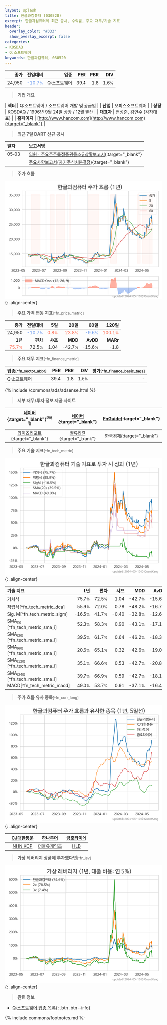 ```yaml
---
layout: splash
title: 한글과컴퓨터 (030520)
excerpt: 한글과컴퓨터의 최근 공시, 수익률, 주요 재무/기술 지표
header:
  overlay_color: "#333"
  show_overlay_excerpt: false
categories:
- KOSDAQ
- Q:소프트웨어
keywords: 한글과컴퓨터, 030520
---
```


| **종가** | **전일대비** | **업종** | **PER** | **PBR** | **DIV** |
| -------: | -----------: | -------: | ------: | ------: | ------: |
| 24,950 | <span style="color: cornflowerblue">-10.7<small>%</small></span> | Q:소프트웨어 | 39.4 | 1.8 | 1.6<small>%</small> |

<!-- more -->


> **기업 개요**<a id="company"></a>

| <span style="white-space:nowrap;">**섹터**</span> | Q:소프트웨어 / 소프트웨어 개발 및 공급업 |
| <span style="white-space:nowrap;">**산업**</span> | 오피스소프트웨어 |
| <span style="white-space:nowrap;">**상장**</span> | KOSDAQ / 1996년 9월 24일 상장 / 12월 결산 |
| <span style="white-space:nowrap;">**대표자**</span> | 변성준, 김연수 (각자대표) |
| <span style="white-space:nowrap;">**홈페이지**</span> | [http://www.hancom.com](http://www.hancom.com){:target="_blank"} |


> **최근 7일 DART 신규 공시**<a id="dart"></a>

| **일자** |      | **보고서명** |
| :------- | :--- | :----------- |
| 05&#x2011;03 | | [임원ㆍ주요주주특정증권등소유상황보고서](https://dart.fss.or.kr/dsaf001/main.do?rcpNo=20240503000608){:target="_blank"} |
|  | | [주요사항보고서(자기주식처분결정)](https://dart.fss.or.kr/dsaf001/main.do?rcpNo=20240503000505){:target="_blank"} |


> **주가 흐름**<a id="price"></a>

![030520](/stock/images/030520.png){: .align-center}


> **주요 가격 변동 지표**<small>[^fn_price_metric]</small>

| **종가** | **전일대비** | **5일** | **20일** | **60일** | **120일** |
| -------: | -----------: | ------: | -------: | -------: | --------: |
| 24,950 | <span style="color: cornflowerblue">-10.7<small>%</small></span> | <span style="color: tomato">0.8<small>%</small></span> | <span style="color: tomato">23.8<small>%</small></span> | <span style="color: cornflowerblue">-9.6<small>%</small></span> | <span style="color: tomato">100.1<small>%</small></span> |
| **1년** | **편차** | **샤프** | **MDD** | **AvDD** | **MARr** |
| <span style="color: tomato">75.7<small>%</small></span> | 72.5<small>%</small> | 1.04 | -42.7<small>%</small> | -15.6<small>%</small> | -1.8 |


> **주요 재무 지표**<small>[^fn_finance_metric]</small>

| **업종**<small>[^fn_sector_abbr]</small> | **PER** | **PBR** | **DIV** | **평가**<small>[^fn_finance_basic_tags]</small> |
| :--------------------------------------- | ------: | ------: | ------: | ----------------------------------------------: |
| Q:소프트웨어 | 39.4 | 1.8 | 1.6<small>%</small> | - |



{% include /commons/ads/adsense.html %}

> **세부 재무/투자 정보 제공 사이트**

| [네이버](https://m.stock.naver.com/domestic/stock/030520/finance/summary){:target="_blank"}<sup><small>모바일</small></sup> | [네이버](https://finance.naver.com/item/coinfo.naver?code=030520){:target="_blank"} | [FnGuide](https://comp.fnguide.com/SVO2/ASP/SVD_Invest.asp?gicode=A030520&MenuYn=Y){:target="_blank"} |
| :---: | :---: | :---: |
| [와이즈리포트](https://comp.wisereport.co.kr/company/c1040001.aspx?cmp_cd=030520){:target="_blank"} | [밸류라인](https://www.valueline.co.kr/finance/summary/030520){:target="_blank"} | [한국경제](https://markets.hankyung.com/stock/030520/financial-summary){:target="_blank"} |


> **주요 기술 지표**<small>[^fn_tech_metric]</small>


![030520](/stock/images/030520_tech.png){: .align-center}

| **기술 지표** | **1년** | **편차** | **샤프** | **MDD** | **AvDD** |
| :------------ | ------: | -----------: | -------: | ------: | -------: |
| 거치식 | 75.7<small>%</small> | 72.5<small>%</small> | 1.04 | -42.7<small>%</small> | -15.6<small>%</small> |
| 적립식[^fn_tech_metric_dca] | 55.9<small>%</small> | 72.0<small>%</small> | 0.78 | -48.2<small>%</small> | -16.7<small>%</small> |
| Sig. M[^fn_tech_metric_sigm] | -16.5<small>%</small> | 41.7<small>%</small> | -0.40 | -32.8<small>%</small> | -12.6<small>%</small> |
| SMA<small><sub>(5)</sub></small>[^fn_tech_metric_sma_i] | 52.3<small>%</small> | 58.3<small>%</small> | 0.90 | -43.1<small>%</small> | -17.1<small>%</small> |
| SMA<small><sub>(20)</sub></small>[^fn_tech_metric_sma_i] | 39.5<small>%</small> | 61.7<small>%</small> | 0.64 | -46.2<small>%</small> | -18.3<small>%</small> |
| SMA<small><sub>(60)</sub></small>[^fn_tech_metric_sma_i] | 20.6<small>%</small> | 65.1<small>%</small> | 0.32 | -42.6<small>%</small> | -19.0<small>%</small> |
| SMA<small><sub>(120)</sub></small>[^fn_tech_metric_sma_i] | 35.1<small>%</small> | 66.6<small>%</small> | 0.53 | -42.7<small>%</small> | -20.8<small>%</small> |
| SMA<small><sub>(240)</sub></small>[^fn_tech_metric_sma_i] | 39.7<small>%</small> | 66.9<small>%</small> | 0.59 | -42.7<small>%</small> | -18.1<small>%</small> |
| MACD[^fn_tech_metric_macd] | 49.0<small>%</small> | 53.7<small>%</small> | 0.91 | -37.1<small>%</small> | -16.4<small>%</small> |


> **주가 흐름 유사 종목**<a id="corr"></a><small>[^fn_corr_long]</small>

![030520](/stock/images/030520_corr.png){: .align-center}

|       | [CJ대한통운](/000120/) | [하나투어](/039130/) | [금호타이어](/073240/) |
| :---: | :------------------------------------: | :------------------------------------: | :------------------------------------: |
|       | [NHN KCP](/060250/) | [더블유게임즈](/192080/) | [HLB](/028300/) |


> **가상 레버리지 상품에 투자했다면**<a id="2x"></a><small>[^fn_lev]</small>

![030520](/stock/images/030520_2x.png){: .align-center}


> **관련 정보**

- [Q:소프트웨어 업종 목록](/stats/sector/kosdaq_업종_소프트웨어_종목/){: .btn .btn--info}

{% include commons/footnotes.md %}